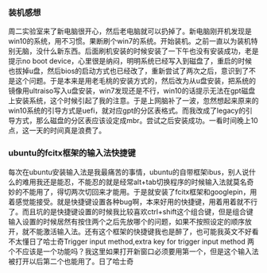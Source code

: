 ### 装机感想
周二实验室来了新电脑很开心，然后老电脑就可以扔掉了。新电脑刚开机发现是win10的系统，用不习惯。果断刷个win7的系统。开始装机。之前一直以为装机特别无脑，没什么新东西。后面刷机安装的时候安装了一下午也没有安装成功，老是提示no boot device，心里很是纳闷，明明系统已经写入到磁盘了，重启的时候也拔掉u盘，然后bios的启动方式也已经改了，重新尝试了两次之后，意识到了不是这个问题。于是本来是用老毛桃的安装方式的，然后改为从u盘安装，把系统的镜像用ultraiso写入u盘安装，win7发现还是不行，win10的话提示无法在gpt磁盘上安装系统，这个时候引起了我的注意。于是上网脑补了一波，忽然想起来原来的win10系统的引导方式是uefi，就对应gpt的分区表格式。而我改成了legacy的引导方式，那么磁盘的分区表应该设定成mbr。尝试之后安装成功。一看时间晚上10点，这一天的时间真是浪费了。


### ubuntu的fcitx框架的输入法快捷键
每次在ubuntu安装输入法是我最痛苦的事情，ubuntu的自带框架ibus，别人说什么的难用我还是能忍，不能忍的就是经常alt+tab切换程序的时候输入法就莫名奇妙的不能用了，得切两次切回来才能用。于是就安装了fcitx框架和googlepin，用着感觉能接受。就是快捷键设置各种bug啊，本来好用的快捷键，用着用着就不行了。而且坑的是快捷键设置的时候我比较喜欢ctrl+shift这个组合键，但是组合键输入设置的时候居然有按住两个之后先放哪个的问题，如果不按照设定的顺序放开，就不能激活输入法。还有这个框架的快捷键我也是醉了，也可能我英文不好看不太懂日了哈士奇Trigger input method,extra key for trigger input method 两个不应该是一个功能吗？我这里如果打开新窗口必须要用第一个，但是这个输入法被打开以后第二个也能用了。日了哈士奇